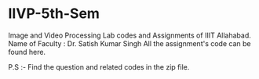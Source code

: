# IIVP-5th-Sem
Image and Video Processing Lab codes and Assignments of IIIT Allahabad.
Name of Faculty : Dr. Satish Kumar Singh
All the assignment's code can be found here.

P.S :- Find the question and related codes in the zip file. 

